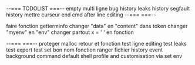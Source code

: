 --=== TODOLIST ===--
empty multi ligne
bug history
leaks history
segfault history
mettre curseur end cmd after line editing
--=== ===--

faire fonction getterminfo
changer "data" en "content" dans token
changer "myenv" en "env"
changer partout x = ' ' en fonction 

--=== ===--
proteger malloc retour et fonction
test ligne editing
test leaks
test export
test set
bon nom fonction
ranger fichier
history event
background command
default shell profile and customisation via set env
